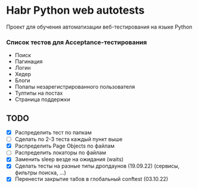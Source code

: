 # Habr Python web autotests

Проект для обучения автоматизации веб-тестирования на языке Python

### Список тестов для Acceptance-тестирования

- Поиск
- Пагинация
- Логин
- Хедер
- Блоги
- Попапы незарегистрированного пользователя
- Тултипы на постах
- Страница поддержки

## TODO

- [x] Распределить тест по папкам
- [ ] Сделать по 2-3 теста каждый пункт выше
- [x] Распределить Page Objects по файлам
- [ ] Распределить локаторы по файлам
- [x] Заменить sleep везде на ожидания (waits)
- [x] Сделать тесты на разные типы дропдаунов (19.09.22) (сервисы, фильтры поиска, ...)
- [x] Перенести закрытие табов в глобальный conftest (03.10.22) 
